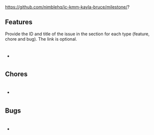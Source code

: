 https://github.com/nimblehq/ic-kmm-kayla-bruce/milestone/?

## Features

Provide the ID and title of the issue in the section for each type (feature, chore and bug). The link is optional.

- #

## Chores

- #

## Bugs

- #
